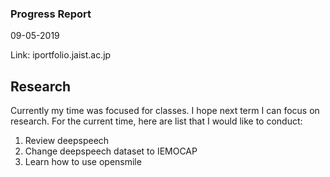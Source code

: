 ### Progress Report
09-05-2019 

Link: iportfolio.jaist.ac.jp


Research  
---
Currently my time was focused for classes. I hope next term I can focus on research. For the current time, here are list that I would like to conduct:
1. Review deepspeech
2. Change deepspeech dataset to IEMOCAP
3. Learn how to use opensmile
